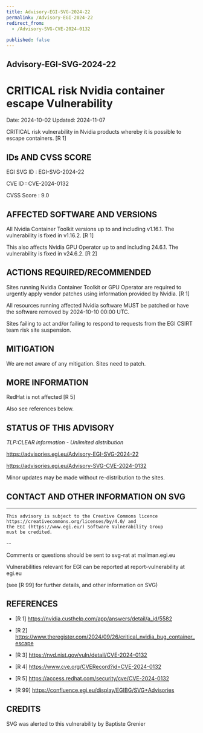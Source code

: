 ```yaml
---
title: Advisory-EGI-SVG-2024-22
permalink: /Advisory-EGI-2024-22
redirect_from:
  - /Advisory-SVG-CVE-2024-0132
  
published: false
---
```


## Advisory-EGI-SVG-2024-22

# CRITICAL risk Nvidia container escape Vulnerability 

Date:        2024-10-02 
Updated:     2024-11-07

CRITICAL risk vulnerability in Nvidia products whereby it is possible to escape containers. [R 1]


## IDs AND CVSS SCORE 

EGI SVG ID : EGI-SVG-2024-22
    
CVE ID     : CVE-2024-0132

CVSS Score : 9.0
    
## AFFECTED SOFTWARE AND VERSIONS
    
All Nvidia Container Toolkit versions up to and including v1.16.1.
The vulnerability is fixed in v1.16.2.  [R 1]

This also affects Nvidia GPU Operator up to and including 24.6.1.
The vulnerability is fixed in v24.6.2. [R 2]


## ACTIONS REQUIRED/RECOMMENDED

Sites running Nvidia Container Toolkit or GPU Operator are required to urgently apply vendor patches using information provided by Nvidia. [R 1]
 
All resources running affected Nvidia software MUST be patched or have the software removed by 2024-10-10  00:00 UTC.

Sites failing to act and/or failing to respond to requests from the EGI CSIRT team risk site suspension. 


## MITIGATION

We are not aware of any mitigation. Sites need to patch.


## MORE INFORMATION

RedHat is not affected [R 5]

Also see references below. 
    
## STATUS OF THIS ADVISORY
                       
_TLP:CLEAR information - Unlimited distribution_ 

 
 https://advisories.egi.eu/Advisory-EGI-SVG-2024-22 

 https://advisories.egi.eu/Advisory-SVG-CVE-2024-0132


Minor updates may be made without re-distribution to the sites.


## CONTACT AND OTHER INFORMATION ON SVG


-----------------------------
    This advisory is subject to the Creative Commons licence 
    https://creativecommons.org/licenses/by/4.0/ and
    the EGI (https://www.egi.eu/) Software Vulnerability Group 
    must be credited.
--

Comments or questions should be sent to
	svg-rat at mailman.egi.eu

Vulnerabilities relevant for EGI can be reported at
	report-vulnerability at egi.eu
    
(see [R 99] for further details, and other information on SVG)
    
    
## REFERENCES

- [R 1] <https://nvidia.custhelp.com/app/answers/detail/a_id/5582>

- [R 2] <https://www.theregister.com/2024/09/26/critical_nvidia_bug_container_escape>

- [R 3] <https://nvd.nist.gov/vuln/detail/CVE-2024-0132> 
     
- [R 4] <https://www.cve.org/CVERecord?id=CVE-2024-0132>

- [R 5] <https://access.redhat.com/security/cve/CVE-2024-0132>

- [R 99] <https://confluence.egi.eu/display/EGIBG/SVG+Advisories>

## CREDITS

SVG was alerted to this vulnerability by Baptiste Grenier 

